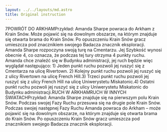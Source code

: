 ```yaml
---
layout: ../../layouts/md.astro
title: Original instruction
---
```


7POWRÓT DO ARKHAMPrzykład: Amanda Sharpe powraca do Arkham z Krain Snów. Może pojawić się na dowolnym obszarze, na którym znajduje się otwarta brama do Krain Snów. Po opuszczeniu Krain Snów gracz umieszcza pod znacznikiem swojego Badacza znacznik eksploracji. Amanda Sharpe rozpoczyna swoją turę na Cmentarzu. Jej Szybkość wynosi obecnie 4, co oznacza, że podczas tej tury otrzyma 4 punkty ruchu. Amanda chce znaleźć się w Budynku administracji, jej ruch będzie więc wyglądał następująco: 1)  Jeden punkt ruchu pozwoli jej ruszyć się z Cmentarza na ulicę Rivertown. 2)  Kolejny punkt ruchu pozwoli jej ruszyć się z ulicy Rivertown na ulicę French Hill.3)  Trzeci punkt ruchu pozwoli jej ruszyć się z ulicy French Hill na ulicę Uniwerystetu Miskatonic.4)  Ostatni punkt ruchu pozwoli jej ruszyć się z ulicy Uniwerystetu Miskatonic do Budynku administracji.RUCH W ARKHAMRUCH W INNYCH ŚWIATACHPrzykład: Amanda Sharpe znajduje się na pierwszym polu Krain Snów. Podczas swojej Fazy Ruchu przesuwa się na drugie pole Krain Snów. Podczas swojej następnej Fazy Ruchu Amanda powraca do Arkham – może pojawić się na dowolnym obszarze, na którym znajduje się otwarta brama do Krain Snów. Po opuszczeniu Krain Snów gracz umieszcza pod znacznikiem swojego Badacza znacznik eksploracji. 
